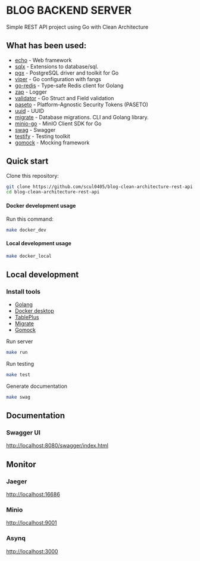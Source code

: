 # BLOG BACKEND SERVER

Simple REST API project using Go with Clean Architecture

## What has been used:
* [echo](https://github.com/labstack/echo) - Web framework
* [sqlx](https://github.com/jmoiron/sqlx) - Extensions to database/sql.
* [pgx](https://github.com/jackc/pgx) - PostgreSQL driver and toolkit for Go
* [viper](https://github.com/spf13/viper) - Go configuration with fangs
* [go-redis](https://github.com/go-redis/redis) - Type-safe Redis client for Golang
* [zap](https://github.com/uber-go/zap) - Logger
* [validator](https://github.com/go-playground/validator) - Go Struct and Field validation
* [paseto](https://github.com/o1egl/paseto) - Platform-Agnostic Security Tokens (PASETO)
* [uuid](https://github.com/google/uuid) - UUID
* [migrate](https://github.com/golang-migrate/migrate) - Database migrations. CLI and Golang library.
* [minio-go](https://github.com/minio/minio-go) - MinIO Client SDK for Go
* [swag](https://github.com/swaggo/swag) - Swagger
* [testify](https://github.com/stretchr/testify) - Testing toolkit
* [gomock](https://github.com/uber-go/mock) - Mocking framework

## Quick start

Clone this repository:
```sh
git clone https://github.com/scul0405/blog-clean-architecture-rest-api.git
cd blog-clean-architecture-rest-api
```
#### Docker development usage

Run this command:
```sh
make docker_dev
```
#### Local development usage

```sh
make docker_local
```

## Local development

### Install tools

- [Golang](https://golang.org/)
- [Docker desktop](https://www.docker.com/products/docker-desktop)
- [TablePlus](https://tableplus.com/)
- [Migrate](https://github.com/golang-migrate/migrate/tree/master/cmd/migrate)
- [Gomock](https://github.com/golang/mock)

Run server
```sh
make run
```

Run testing
```sh
make test
```

Generate documentation
```sh
make swag
```

## Documentation

### Swagger UI
[http://localhost:8080/swagger/index.html](http://localhost:8080/swagger/index.html)

## Monitor

### Jaeger
[http://localhost:16686](http://localhost:16686)

### Minio
[http://localhost:9001](http://localhost:9001)

### Asynq
[http://localhost:3000](http://localhost:3000)

